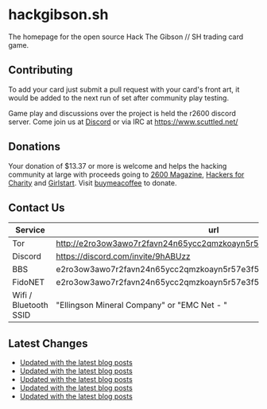 # hackgibson.sh
The homepage for the open source Hack The Gibson // SH trading card game.


## Contributing

To add your card just submit a pull request with your card's front art, it would be added to the next run of set after community play testing.

Game play and discussions over the project is held the r2600 discord server. Come join us at [Discord](https://discord.com/invite/9hABUzz) or via IRC at https://www.scuttled.net/


## Donations

Your donation of $13.37 or more is welcome and helps the hacking community at large with proceeds going to [2600 Magazine](https://2600.com/), [Hackers for Charity](https://hackersforcharity.org) and [Girlstart](https://girlstart.org).  Visit [buymeacoffee](https://www.buymeacoffee.com/hackgibson.sh) to donate.


## Contact Us

Service | url
-|-
Tor | http://e2ro3ow3awo7r2favn24n65ycc2qmzkoayn5r57e3f56nvjwdcgg32ad.onion
Discord | https://discord.com/invite/9hABUzz
BBS | e2ro3ow3awo7r2favn24n65ycc2qmzkoayn5r57e3f56nvjwdcgg32ad.onion:23
FidoNET | e2ro3ow3awo7r2favn24n65ycc2qmzkoayn5r57e3f56nvjwdcgg32ad.onion:24554
Wifi / Bluetooth SSID | "Ellingson Mineral Company" or "EMC Net - <fidonet address>"

## Latest Changes
<!-- BLOG-POST-LIST:START -->
- [Updated with the latest blog posts](https://github.com/DFW2600/hackgibson.sh/commit/1d4c5a002cfb077b95e0ff6b5763d124a8196f53)
- [Updated with the latest blog posts](https://github.com/DFW2600/hackgibson.sh/commit/35c1c273a222e47d86558e718463dc9dcd684c07)
- [Updated with the latest blog posts](https://github.com/DFW2600/hackgibson.sh/commit/2f3aa6f3e25c9b46161cdca84156ecc34eb50a89)
- [Updated with the latest blog posts](https://github.com/DFW2600/hackgibson.sh/commit/c9bdc33a5c8d5c5f94efbe15ee4101366aedb155)
- [Updated with the latest blog posts](https://github.com/DFW2600/hackgibson.sh/commit/887509cc7c9ba941275a64886851711b09e87264)
<!-- BLOG-POST-LIST:END -->
